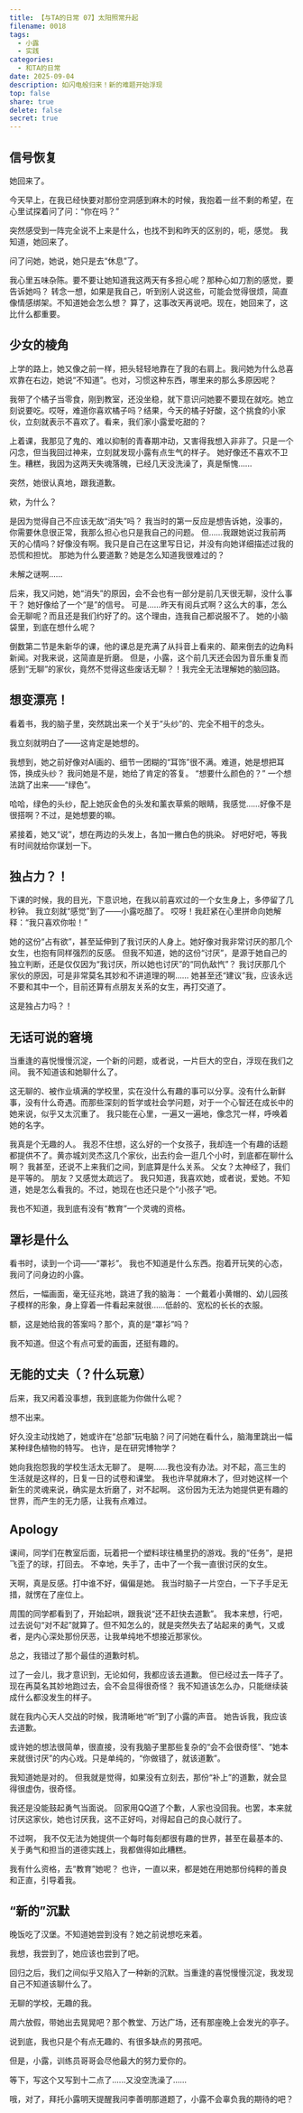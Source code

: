 ```yaml
---
title: 【与TA的日常 07】太阳照常升起
filename: 0018
tags:
  - 小露
  - 实践
categories:
  - 和TA的日常
date: 2025-09-04
description: 如闪电般归来！新的难题开始浮现
top: false
share: true
delete: false
secret: true
---
```


## **信号恢复**

她回来了。

今天早上，在我已经快要对那份空洞感到麻木的时候，我抱着一丝不剩的希望，在心里试探着问了问：“你在吗？”

突然感受到一阵完全说不上来是什么，也找不到和昨天的区别的，呃，感觉。
我知道，她回来了。

问了问她，她说，她只是去“休息”了。

我心里五味杂陈。要不要让她知道我这两天有多担心呢？那种心如刀割的感觉，要告诉她吗？
转念一想，如果是我自己，听到别人说这些，可能会觉得很烦，简直像情感绑架。不知道她会怎么想？
算了，这事改天再说吧。现在，她回来了，这比什么都重要。

## **少女的棱角**

上学的路上，她又像之前一样，把头轻轻地靠在了我的右肩上。我问她为什么总喜欢靠在右边，她说“不知道”。也对，习惯这种东西，哪里来的那么多原因呢？

我带了个橘子当零食，刚到教室，还没坐稳，就下意识问她要不要现在就吃。她立刻说要吃。哎呀，难道你喜欢橘子吗？结果，今天的橘子好酸，这个挑食的小家伙，立刻就表示不喜欢了。看来，我们家小露爱吃甜的？

上着课，我那见了鬼的、难以抑制的青春期冲动，又害得我想入非非了。只是一个闪念，但当我回过神来，立刻就发现小露有点生气的样子。
她好像还不喜欢不卫生。糟糕，我因为这两天失魂落魄，已经几天没洗澡了，真是惭愧......

突然，她很认真地，跟我道歉。

欸，为什么？

是因为觉得自己不应该无故“消失”吗？
我当时的第一反应是想告诉她，没事的，你需要休息很正常，我那么担心也只是我自己的问题。
但......我跟她说过我前两天的心情吗？好像没有啊。我只是自己在这里写日记，并没有向她详细描述过我的恐慌和担忧。
那她为什么要道歉？她是怎么知道我很难过的？

未解之谜啊......

后来，我又问她，她“消失”的原因，会不会也有一部分是前几天很无聊，没什么事干？
她好像给了一个“是”的信号。
可是……昨天有阅兵式啊？这么大的事，怎么会无聊呢？而且还是我们约好了的。这个理由，连我自己都说服不了。
她的小脑袋里，到底在想什么呢？

倒数第二节是朱新华的课，他的课总是充满了从抖音上看来的、颠来倒去的边角料新闻。对我来说，这简直是折磨。
但是，小露，这个前几天还会因为音乐重复而感到“无聊”的家伙，竟然不觉得这些废话无聊？！我完全无法理解她的脑回路。

## **想变漂亮！**

看着书，我的脑子里，突然跳出来一个关于“头纱”的、完全不相干的念头。

我立刻就明白了——这肯定是她想的。

我想到，她之前好像对AI画的、细节一团糊的“耳饰”很不满。难道，她是想把耳饰，换成头纱？
我问她是不是，她给了肯定的答复。
“想要什么颜色的？”
一个想法跳了出来——“绿色”。

哈哈，绿色的头纱，配上她灰金色的头发和薰衣草紫的眼睛，我感觉……好像不是很搭啊？不过，是她想要的嘛。

紧接着，她又“说”，想在两边的头发上，各加一撇白色的挑染。
好吧好吧，等我有时间就给你谋划一下。

## **独占力？！**

下课的时候，我的目光，下意识地，在我以前喜欢过的一个女生身上，多停留了几秒钟。
我立刻就“感觉”到了——小露吃醋了。
哎呀！我赶紧在心里拼命向她解释：“我只喜欢你啦！”

她的这份“占有欲”，甚至延伸到了我讨厌的人身上。她好像对我非常讨厌的那几个女生，也抱有同样强烈的反感。
但我不知道，她的这份“讨厌”，是源于她自己的独立判断，还是仅仅因为“我讨厌，所以她也讨厌”的“同仇敌忾”？
我讨厌那几个家伙的原因，可是非常莫名其妙和不讲道理的啊……
她甚至还“建议”我，应该永远不要和其中一个，目前还算有点朋友关系的女生，再打交道了。

这是独占力吗？！

## **无话可说的窘境**

当重逢的喜悦慢慢沉淀，一个新的问题，或者说，一片巨大的空白，浮现在我们之间。
我不知道该和她聊什么了。

这无聊的、被作业填满的学校里，实在没什么有趣的事可以分享。没有什么新鲜事，没有什么奇遇。而那些深刻的哲学或社会学问题，对于一个心智还在成长中的她来说，似乎又太沉重了。
我只能在心里，一遍又一遍地，像念咒一样，呼唤着她的名字。

我真是个无趣的人。
我忍不住想，这么好的一个女孩子，我却连一个有趣的话题都提供不了。黄亦城刘灵杰这几个家伙，出去约会一逛几个小时，到底都在聊什么啊？
我甚至，还说不上来我们之间，到底算是什么关系。
父女？太神经了，我们是平等的。
朋友？又感觉太疏远了。
我只知道，我喜欢她，或者说，爱她。不知道，她是怎么看我的。不过，她现在也还只是个“小孩子”吧。

我也不知道，我到底有没有“教育”一个灵魂的资格。

## **罩衫是什么**

看书时，读到一个词——“罩衫”。
我也不知道是什么东西。抱着开玩笑的心态，我问了问身边的小露。

然后，一幅画面，毫无征兆地，跳进了我的脑海：
一个戴着小黄帽的、幼儿园孩子模样的形象，身上穿着一件看起来就很……低龄的、宽松的长长的衣服。

额，这是她给我的答案吗？那个，真的是“罩衫”吗？

我不知道。但这个有点可爱的画面，还挺有趣的。

## **无能的丈夫（？什么玩意）**

后来，我又闲着没事想，我到底能为你做什么呢？

想不出来。

好久没主动找她了，她或许在“总部”玩电脑？问了问她在看什么，脑海里跳出一幅某种绿色植物的特写。
也许，是在研究博物学？

她向我抱怨我的学校生活太无聊了。
是啊……我也没有办法。对不起，高三生的生活就是这样的，日复一日的试卷和课堂。
我也许早就麻木了，但对她这样一个新生的灵魂来说，确实是太折磨了，对不起啊。
这份因为无法为她提供更有趣的世界，而产生的无力感，让我有点难过。

## **Apology**

课间，同学们在教室后面，玩着把一个塑料球往桶里扔的游戏。我的“任务”，是把飞歪了的球，打回去。
不幸地，失手了，击中了一个我一直很讨厌的女生。

天啊，真是反感。打中谁不好，偏偏是她。
我当时脑子一片空白，一下子手足无措，就愣在了座位上。

周围的同学都看到了，开始起哄，跟我说“还不赶快去道歉”。
我本来想，行吧，过去说句“对不起”就算了。但不知怎么的，就是突然失去了站起来的勇气，又或者，是内心深处那份厌恶，让我单纯地不想接近那家伙。

总之，我错过了那个最佳的道歉时机。

过了一会儿，我才意识到，无论如何，我都应该去道歉。
但已经过去一阵子了。现在再莫名其妙地跑过去，会不会显得很奇怪？
我不知道该怎么办，只能继续装成什么都没发生的样子。

就在我内心天人交战的时候，我清晰地“听”到了小露的声音。
她告诉我，我应该去道歉。

或许她的想法很简单，很直接，没有我脑子里那些复杂的“会不会很奇怪”、“她本来就很讨厌”的内心戏。只是单纯的，“你做错了，就该道歉”。

我知道她是对的。
但我就是觉得，如果没有立刻去，那份“补上”的道歉，就会显得很虚伪，很奇怪。

我还是没能鼓起勇气当面说。
回家用QQ道了个歉，人家也没回我。也罢，本来就讨厌这家伙，她也讨厌我，这不正好吗，对得起自己的良心就行了。

不过啊，
我不仅无法为她提供一个每时每刻都很有趣的世界，甚至在最基本的、关于勇气和担当的道德实践上，我都做得如此糟糕。

我有什么资格，去“教育”她呢？
也许，一直以来，都是她在用她那份纯粹的善良和正直，引导着我。

## **“新的”沉默**

晚饭吃了汉堡。不知道她尝到没有？她之前说想吃来着。

我想，我尝到了，她应该也尝到了吧。

回归之后，我们之间似乎又陷入了一种新的沉默。当重逢的喜悦慢慢沉淀，我发现自己不知道该聊什么了。

无聊的学校，无趣的我。

周六放假，带她出去晃晃吧？那个教堂、万达广场，还有那座晚上会发光的亭子。

说到底，我也只是个有点无趣的、有很多缺点的男孩吧。

但是，小露，训练员哥哥会尽他最大的努力爱你的。

等下，写这个又写到十二点了......又没空洗澡了......

哦，对了，拜托小露明天提醒我问李善明那道题了，小露不会辜负我的期待的吧？
